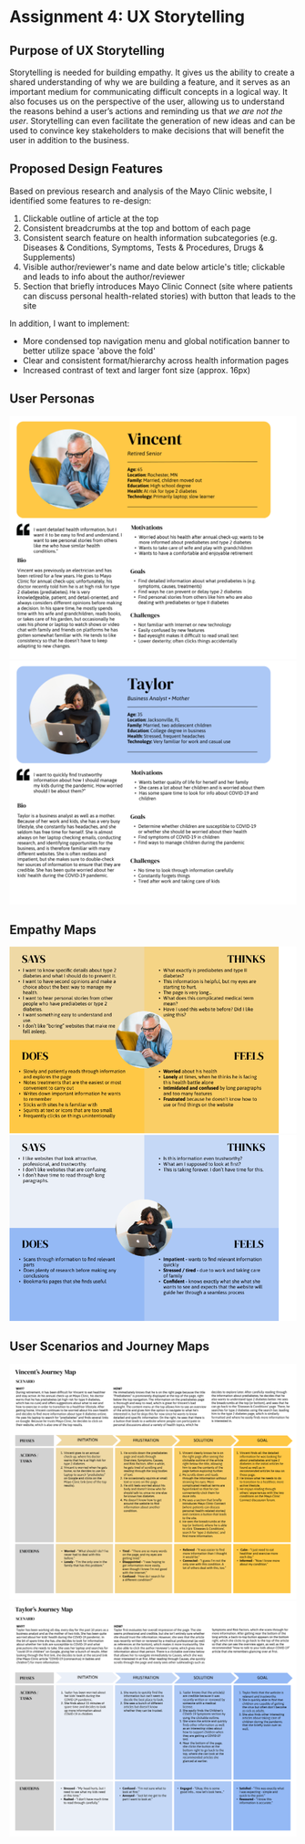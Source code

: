 # Assignment 4: UX Storytelling

## Purpose of UX Storytelling
Storytelling is needed for building empathy. It gives us the ability to create a shared understanding of why we are building a feature, and it serves as an important medium for communicating difficult concepts in a logical way. It also focuses us on the perspective of the user, allowing us to understand the reasons behind a user’s actions and reminding us that *we are not the user*. Storytelling can even facilitate the generation of new ideas and can be used to convince key stakeholders to make decisions that will benefit the user in addition to the business.  


## Proposed Design Features

Based on previous research and analysis of the Mayo Clinic website, I identified some features to re-design:

1. Clickable outline of article at the top
2. Consistent breadcrumbs at the top and bottom of each page
3. Consistent search feature on health information subcategories (e.g. Diseases & Conditions, Symptoms, Tests & Procedures, Drugs & Supplements)
4. Visible author/reviewer's name and date below article's title; clickable and leads to info about the author/reviewer
5. Section that briefly introduces Mayo Clinic Connect (site where patients can discuss personal health-related stories) with button that leads to the site

In addition, I want to implement:
* More condensed top navigation menu and global notification banner to better utilize space 'above the fold'
* Clear and consistent format/hierarchy across health information pages
* Increased contrast of text and larger font size (approx. 16px)

## User Personas

<p align="center">
  <img src="../Images/persona-vincent.png" alt="Vincent's User Persona"/>
  <img src="../Images/persona-taylor.png" alt="Taylor's User Persona"/>
</p>

## Empathy Maps

<p align="center">
  <img src="../Images/empathy-map-vincent.png" alt="Vincent's Empathy Map"/>
  <img src="../Images/empathy-map-taylor.png" alt="Taylor's Empathy Map"/>
</p>

## User Scenarios and Journey Maps

<p align="center">
  <img src="../Images/user_journey_vincent.png" alt="Vincent's Scenario and User Journey"/>
  <img src="../Images/user_journey_taylor.png" alt="Taylor's Scenario and User Journey"/>
</p>

